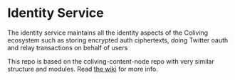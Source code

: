 # Identity Service

The identity service maintains all the identity aspects of the Coliving ecosystem such as storing encrypted auth ciphertexts, doing Twitter oauth and relay transactions on behalf of users

This repo is based on the coliving-content-node repo with very similar structure and modules. Read [the wiki](https://github.com/dgc-network/coliving-protocol/wiki/Identity-Service:-Overview) for more info.
